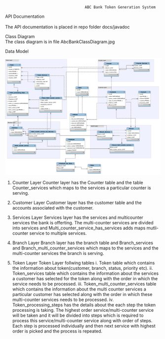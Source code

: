 
                                        ABC Bank Token Generation System
        
API Documentation<br />                                                    
The API documentation is placed in repo folder docs/javadoc 

Class Diagram <br />
The class diagram is in file AbcBankClassDiagram.jpg 

Data Model

![ABC Bank Data Model](/AbcBankErDiagram.png?raw=true)

1. Counter Layer
  Counter layer has the Counter table and the table Counter_services which maps to the services a particular counter is serving.
  
2. Customer Layer
  Customer layer has the customer table and the accounts associated with the customer.
  
3. Services Layer
    Services layer has the services and multicounter services the bank is offerting. The multi-counter services are divided into services and Multi_counter_service_has_services adds maps mutli-counter service to multiple services.
    
4. Branch Layer
    Branch layer has the branch table and Branch_services and Branch_multi_counter_services which maps to the services and the multi-counter services the branch is serving.
    
5. Token Layer
  Token Layer follwing tables 
  i. Token table which contains the information about token(customer, branch, status, priority etc). 
  ii. Token_services table which contains the information about the services a customer has selected for the token along with the order in which the service needs to be processed.
  iii. Token_multi_counter_services table which contains the information about the multi counter services a particular customer has selected along with the order in which these multi-counter services needs to be processed.
  iv. Token_processing_steps has the details about the each step the token processing is taking. The highest order service/multi-counter service will be taken and it will be divided into steps which is required to process this service/multi-counter service along with order of steps. Each step is processed individually and then next service with highest order is picked and the process is repeated.
  
  
